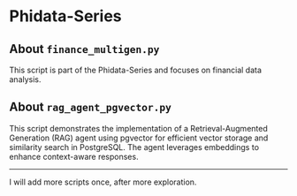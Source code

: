 # Phidata-Series
## About `finance_multigen.py`
This script is part of the Phidata-Series and focuses on financial data analysis.
## About `rag_agent_pgvector.py`
This script demonstrates the implementation of a Retrieval-Augmented Generation (RAG) agent using pgvector for efficient vector storage and similarity search in PostgreSQL. The agent leverages embeddings to enhance context-aware responses.

---
I will add more scripts once, after more exploration.

